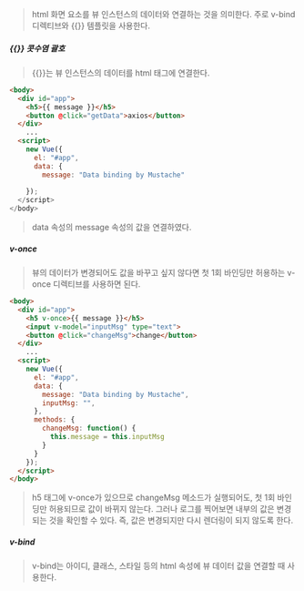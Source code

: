 > html 화면 요소를 뷰 인스턴스의 데이터와 연결하는 것을 의미한다. 주로 v-bind 디렉티브와 {{}} 템플릿을 사용한다.



##### {{}} 콧수염 괄호

> {{}}는 뷰 인스턴스의 데이터를 html 태그에 연결한다. 

```html
<body>
  <div id="app">
    <h5>{{ message }}</h5>
    <button @click="getData">axios</button>
  </div>
	...
  <script>
    new Vue({
      el: "#app",
      data: {
        message: "Data binding by Mustache"
      
    });
  </script>  
</body>
```

> data 속성의 message 속성의 값을 연결하였다.



##### v-once

> 뷰의 데이터가 변경되어도 값을 바꾸고 싶지 않다면 첫 1회 바인딩만 허용하는 v-once 디렉티브를 사용하면 된다.

```html
<body>
  <div id="app">
    <h5 v-once>{{ message }}</h5>
    <input v-model="inputMsg" type="text">
    <button @click="changeMsg">change</button>
  </div>
	...
  <script>
    new Vue({
      el: "#app",
      data: {
        message: "Data binding by Mustache",
        inputMsg: "",
      },
      methods: {
        changeMsg: function() {
          this.message = this.inputMsg
        }
      }
    });
  </script>  
</body>
```

> h5 태그에 v-once가 있으므로 changeMsg 메소드가 실행되어도, 첫 1회 바인딩만 허용되므로 값이 바뀌지 않는다. 그러나 로그를 찍어보면 내부의 값은 변경되는 것을 확인할 수 있다. 즉, 값은 변경되지만 다시 렌더링이 되지 않도록 한다.



##### v-bind

> v-bind는 아이디, 클래스, 스타일 등의 html 속성에 뷰 데이터 값을 연결할 때 사용한다.

